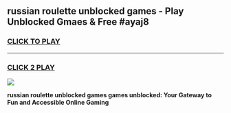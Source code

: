 
## russian roulette unblocked games - Play Unblocked Gmaes & Free #ayaj8
<h3>
<a href="https://premium.freeplayer.one?title=russian_roulette_unblocked_games&ref=03M">CLICK TO PLAY</a></h3>
<hr>

<h3>
<a href="https://premium.freeplayer.one?title=russian_roulette_unblocked_games&ref=03M">CLICK 2 PLAY</a>
  
</h3>

<a href="https://premium.freeplayer.one?title=russian_roulette_unblocked_games&ref=03M"><img src="https://clearcache.store/games.png"></a>


**russian roulette unblocked games games unblocked: Your Gateway to Fun and Accessible Online Gaming**
